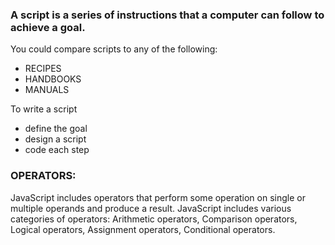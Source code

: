 ### A script is a series of instructions that a computer can follow to achieve a goal.

You could compare scripts to any of the following:
- RECIPES 
- HANDBOOKS
- MANUALS

 To write a script
 - define the goal
 - design a script
 - code each step
 
### OPERATORS:
 JavaScript includes operators that perform some operation on single or multiple operands and produce a result. JavaScript includes various categories of operators: Arithmetic operators, Comparison operators, Logical operators, Assignment operators, Conditional operators.


